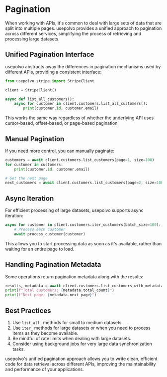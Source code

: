 # Pagination

When working with APIs, it's common to deal with large sets of data that are split into multiple pages. usepolvo provides a unified approach to pagination across different services, simplifying the process of retrieving and processing large datasets.

## Unified Pagination Interface

usepolvo abstracts away the differences in pagination mechanisms used by different APIs, providing a consistent interface:

```python
from usepolvo.stripe import StripeClient

client = StripeClient()

async def list_all_customers():
    async for customer in client.customers.list_all_customers():
        print(customer.id, customer.email)
```

This works the same way regardless of whether the underlying API uses cursor-based, offset-based, or page-based pagination.

## Manual Pagination

If you need more control, you can manually paginate:

```python
customers = await client.customers.list_customers(page=1, size=100)
for customer in customers:
    print(customer.id, customer.email)

# Get the next page
next_customers = await client.customers.list_customers(page=2, size=100)
```

## Async Iteration

For efficient processing of large datasets, usepolvo supports async iteration:

```python
async for customer in client.customers.iter_customers(batch_size=100):
    # Process each customer
    await process_customer(customer)
```

This allows you to start processing data as soon as it's available, rather than waiting for an entire page to load.

## Handling Pagination Metadata

Some operations return pagination metadata along with the results:

```python
results, metadata = await client.customers.list_customers_with_metadata(page=1, size=100)
print(f"Total customers: {metadata.total_count}")
print(f"Next page: {metadata.next_page}")
```

## Best Practices

1. Use `list_all_` methods for small to medium datasets.
2. Use `iter_` methods for large datasets or when you need to process items as they become available.
3. Be mindful of rate limits when dealing with large datasets.
4. Consider using background jobs for very large data synchronization tasks.

usepolvo's unified pagination approach allows you to write clean, efficient code for data retrieval across different APIs, improving the maintainability and performance of your applications.